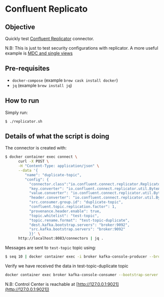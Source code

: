 # Confluent Replicato

## Objective

Quickly test [Confluent Replicator](https://docs.confluent.io/5.3.1/connect/kafka-connect-replicator/index.html#crep-full) connector.

N.B: This is just to test security configurations with replicator. A more useful example is [MDC and single views](https://github.com/framiere/mdc-with-replicator-and-regexrouter)

## Pre-requisites

* `docker-compose` (example `brew cask install docker`)
* `jq` (example `brew install jq`)


## How to run

Simply run:

```
$ ./replicator.sh
```

## Details of what the script is doing

The connector is created with:

```bash
$ docker container exec connect \
      curl -X POST \
      -H "Content-Type: application/json" \
      --data '{
         "name": "duplicate-topic",
         "config": {
           "connector.class":"io.confluent.connect.replicator.ReplicatorSourceConnector",
           "key.converter": "io.confluent.connect.replicator.util.ByteArrayConverter",
           "value.converter": "io.confluent.connect.replicator.util.ByteArrayConverter",
           "header.converter": "io.confluent.connect.replicator.util.ByteArrayConverter",
           "src.consumer.group.id": "duplicate-topic",
           "confluent.topic.replication.factor": 1,
           "provenance.header.enable": true,
           "topic.whitelist": "test-topic",
           "topic.rename.format": "test-topic-duplicate",
           "dest.kafka.bootstrap.servers": "broker:9092",
           "src.kafka.bootstrap.servers": "broker:9092"
           }}' \
      http://localhost:8083/connectors | jq .
```

Messages are sent to `test-topic` topic using:

```bash
$ seq 10 | docker container exec -i broker kafka-console-producer --broker-list broker:9092 --topic test-topic
```

Verify we have received the data in test-topic-duplicate topic

```bash
docker container exec broker kafka-console-consumer --bootstrap-server broker:9092 --topic test-topic-duplicate --from-beginning --max-messages 10
```

N.B: Control Center is reachable at [http://127.0.0.1:9021](http://127.0.0.1:9021])
